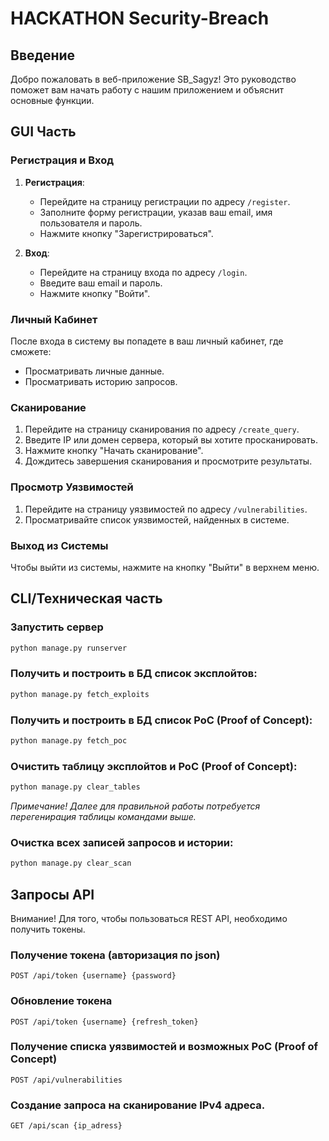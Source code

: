 # HACKATHON Security-Breach

## Введение
Добро пожаловать в веб-приложение SB_Sagyz! Это руководство поможет вам начать работу с нашим приложением и объяснит основные функции.

## GUI Часть

### Регистрация и Вход
1. **Регистрация**:
   - Перейдите на страницу регистрации по адресу `/register`.
   - Заполните форму регистрации, указав ваш email, имя пользователя и пароль.
   - Нажмите кнопку "Зарегистрироваться".

2. **Вход**:
   - Перейдите на страницу входа по адресу `/login`.
   - Введите ваш email и пароль.
   - Нажмите кнопку "Войти".

### Личный Кабинет
После входа в систему вы попадете в ваш личный кабинет, где сможете:
- Просматривать личные данные.
- Просматривать историю запросов.

### Сканирование
1. Перейдите на страницу сканирования по адресу `/create_query`.
2. Введите IP или домен сервера, который вы хотите просканировать.
3. Нажмите кнопку "Начать сканирование".
4. Дождитесь завершения сканирования и просмотрите результаты.

### Просмотр Уязвимостей
1. Перейдите на страницу уязвимостей по адресу `/vulnerabilities`.
2. Просматривайте список уязвимостей, найденных в системе.

### Выход из Системы
Чтобы выйти из системы, нажмите на кнопку "Выйти" в верхнем меню.

## CLI/Техническая часть

### Запустить сервер
```bash
python manage.py runserver
```

### Получить и построить в БД список эксплойтов:
```bash
python manage.py fetch_exploits
```

### Получить и построить в БД список PoC (Proof of Concept):
```bash
python manage.py fetch_poc
```

### Очистить таблицу эксплойтов и PoC (Proof of Concept):
```bash
python manage.py clear_tables
```
*Примечание! Далее для правильной работы потребуется перегенирация таблицы командами выше.*

### Очистка всех записей запросов и истории:
```bash
python manage.py clear_scan
```

## Запросы API

Внимание! Для того, чтобы пользоваться REST API, необходимо получить токены.

### Получение токена (авторизация по json)
```
POST /api/token {username} {password}
```

### Обновление токена
```
POST /api/token {username} {refresh_token}
```


### Получение списка уязвимостей и возможных PoC (Proof of Concept)
```
POST /api/vulnerabilities
```

### Создание запроса на сканирование IPv4 адреса.
```
GET /api/scan {ip_adress}
```